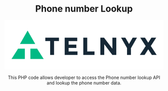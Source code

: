 <div align="center">

# Phone number Lookup 

![Telnyx](https://github.com/team-telnyx/devrel/blob/main/assets/img/logo-dark.png?raw=true)

This PHP code allows developer to access the Phone number lookup API and lookup the phone number data.


</div>

